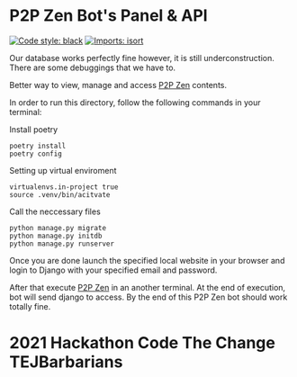 # P2P Zen Bot's Panel & API

<a href="https://github.com/python/black"><img alt="Code style: black" src="https://img.shields.io/badge/code%20style-black-000000.svg"></a>
[![Imports: isort](https://img.shields.io/badge/%20imports-isort-%231674b1?style=flat&labelColor=ef8336)](https://pycqa.github.io/isort/)

Our database works perfectly fine however, it is still underconstruction. There are some debuggings that we have to.

Better way to view, manage and access [P2P Zen](https://github.com/emiravc/P2P-Zen-Bot) contents.

In order to run this directory, follow the following commands in your terminal:

Install poetry
```
poetry install
poetry config 
```
Setting up virtual enviroment
```
virtualenvs.in-project true
source .venv/bin/acitvate
```
Call the neccessary files
```
python manage.py migrate
python manage.py initdb
python manage.py runserver
```
Once you are done launch the specified local website in your browser and login to Django with your specified email and password.

After that execute [P2P Zen](https://github.com/emiravc/P2P-Zen) in an another terminal. At the end of execution, bot will send django to access. By the end of this P2P Zen bot should work totally fine.

# 2021 Hackathon Code The Change TEJBarbarians
